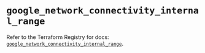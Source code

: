 # `google_network_connectivity_internal_range`

Refer to the Terraform Registry for docs: [`google_network_connectivity_internal_range`](https://registry.terraform.io/providers/hashicorp/google-beta/6.2.0/docs/resources/google_network_connectivity_internal_range).
